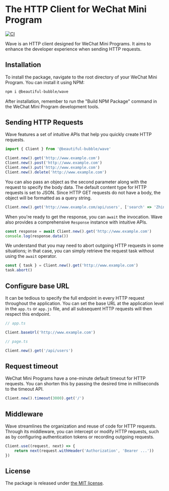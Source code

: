 # The HTTP Client for WeChat Mini Program

[![CI](https://github.com/Beautiful-Bubble/wave/actions/workflows/ci.yml/badge.svg)](https://github.com/Beautiful-Bubble/wave/actions/workflows/ci.yml)

Wave is an HTTP client designed for WeChat Mini Programs. It aims to enhance
the developer experience when sending HTTP requests.

## Installation

To install the package, navigate to the root directory of your WeChat Mini
Program. You can install it using NPM:

```bash
npm i @beautiful-bubble/wave
```

After installation, remember to run the "Build NPM Package" command in the
WeChat Mini Program development tools.

## Sending HTTP Requests

Wave features a set of intuitive APIs that help you quickly create HTTP
requests.

```ts
import { Client } from '@beautiful-bubble/wave'

Client.new().get('http://www.example.com')
Client.new().post('http://www.example.com')
Client.new().put('http://www.example.com')
Client.new().delete('http://www.example.com')
```

You can also pass an object as the second parameter along with the request to
specify the body data. The default content type for HTTP requests is set to
JSON. Since HTTP GET requests do not have a body, the object will be formatted
as a query string.

```ts
Client.new().get('http://www.example.com/api/users', ['search' => 'Zhineng'])
```

When you're ready to get the response, you can `await` the invocation. Wave
also provides a comprehensive `Response` instance with intuitive APIs.

```ts
const response = await Client.new().get('http://www.example.com')
console.log(response.data())
```

We understand that you may need to abort outgoing HTTP requests in some
situations; in that case, you can simply retrieve the request task without
using the `await` operator.

```ts
const { task } = Client.new().get('http://www.example.com')
task.abort()
```

## Configure base URL

It can be tedious to specify the full endpoint in every HTTP request throughout
the application. You can set the base URL at the application level in the
`app.ts` or `app.js` file, and all subsequent HTTP requests will then respect
this endpoint.

```ts
// app.ts

Client.baseUrl('http://www.example.com')

// page.ts

Client.new().get('/api/users')
```

## Request timeout

WeChat Mini Programs have a one-minute default timeout for HTTP requests.
You can shorten this by passing the desired time in milliseconds to the
timeout API.

```ts
Client.new().timeout(3000).get('/')
```

## Middleware

Wave streamlines the organization and reuse of code for HTTP requests. Through
its middleware, you can intercept or modify HTTP requests, such as by
configuring authentication tokens or recording outgoing requests.

```ts
Client.use((request, next) => {
    return next(request.withHeader('Authorization', 'Bearer ...'))
})
```

## License

The package is released under [the MIT license](LICENSE).
